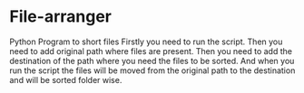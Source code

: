 # File-arranger
Python Program to short files
Firstly you need to run the script.
Then you need to add original path where files are present.
Then you need to add the destination of the path where you need the files to be sorted.
And when you run the script the files will be moved from the original path to the destination and will be sorted folder wise.
